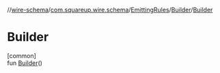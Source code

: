 //[wire-schema](../../../../index.md)/[com.squareup.wire.schema](../../index.md)/[EmittingRules](../index.md)/[Builder](index.md)/[Builder](-builder.md)

# Builder

[common]\
fun [Builder](-builder.md)()
